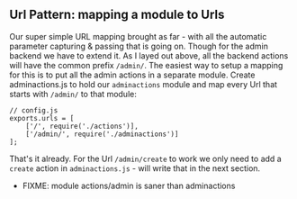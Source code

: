 Url Pattern: mapping a module to Urls
---------------------------------------
Our super simple URL mapping brought as far - with all the automatic parameter capturing & passing that is going on. Though for the admin backend we have to extend it. As I layed out above, all the backend actions will have the common prefix `/admin/`. The easiest way to setup a mapping for this is to put all the admin actions in a separate module. Create adminactions.js to hold our `adminactions` module and map every Url that starts with `/admin/` to that module:

    // config.js
    exports.urls = [
        ['/', require('./actions')],
        ['/admin/', require('./adminactions')]
    ];

That's it already. For the Url `/admin/create` to work we only need to add a `create` action in `adminactions.js` - will write that in the next section.

  * FIXME: module actions/admin is saner than adminactions
